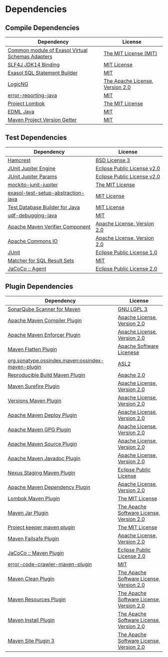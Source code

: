 <!-- @formatter:off -->
# Dependencies

## Compile Dependencies

| Dependency                                            | License                              |
| ----------------------------------------------------- | ------------------------------------ |
| [Common module of Exasol Virtual Schemas Adapters][0] | [The MIT License (MIT)][1]           |
| [SLF4J JDK14 Binding][2]                              | [MIT License][3]                     |
| [Exasol SQL Statement Builder][4]                     | [MIT][5]                             |
| [LogicNG][6]                                          | [The Apache License, Version 2.0][7] |
| [error-reporting-java][8]                             | [MIT][5]                             |
| [Project Lombok][10]                                  | [The MIT License][11]                |
| [EDML Java][12]                                       | [MIT][5]                             |
| [Maven Project Version Getter][14]                    | [MIT][5]                             |

## Test Dependencies

| Dependency                               | License                           |
| ---------------------------------------- | --------------------------------- |
| [Hamcrest][16]                           | [BSD License 3][17]               |
| [JUnit Jupiter Engine][18]               | [Eclipse Public License v2.0][19] |
| [JUnit Jupiter Params][18]               | [Eclipse Public License v2.0][19] |
| [mockito-junit-jupiter][22]              | [The MIT License][23]             |
| [exasol-test-setup-abstraction-java][24] | [MIT License][25]                 |
| [Test Database Builder for Java][26]     | [MIT License][27]                 |
| [udf-debugging-java][28]                 | [MIT][5]                          |
| [Apache Maven Verifier Component][30]    | [Apache License, Version 2.0][31] |
| [Apache Commons IO][32]                  | [Apache License, Version 2.0][31] |
| [JUnit][34]                              | [Eclipse Public License 1.0][35]  |
| [Matcher for SQL Result Sets][36]        | [MIT][5]                          |
| [JaCoCo :: Agent][38]                    | [Eclipse Public License 2.0][39]  |

## Plugin Dependencies

| Dependency                                              | License                                       |
| ------------------------------------------------------- | --------------------------------------------- |
| [SonarQube Scanner for Maven][40]                       | [GNU LGPL 3][41]                              |
| [Apache Maven Compiler Plugin][42]                      | [Apache License, Version 2.0][31]             |
| [Apache Maven Enforcer Plugin][44]                      | [Apache License, Version 2.0][31]             |
| [Maven Flatten Plugin][46]                              | [Apache Software Licenese][7]                 |
| [org.sonatype.ossindex.maven:ossindex-maven-plugin][48] | [ASL2][7]                                     |
| [Reproducible Build Maven Plugin][50]                   | [Apache 2.0][7]                               |
| [Maven Surefire Plugin][52]                             | [Apache License, Version 2.0][31]             |
| [Versions Maven Plugin][54]                             | [Apache License, Version 2.0][31]             |
| [Apache Maven Deploy Plugin][56]                        | [Apache License, Version 2.0][31]             |
| [Apache Maven GPG Plugin][58]                           | [Apache License, Version 2.0][31]             |
| [Apache Maven Source Plugin][60]                        | [Apache License, Version 2.0][31]             |
| [Apache Maven Javadoc Plugin][62]                       | [Apache License, Version 2.0][31]             |
| [Nexus Staging Maven Plugin][64]                        | [Eclipse Public License][35]                  |
| [Apache Maven Dependency Plugin][66]                    | [Apache License, Version 2.0][31]             |
| [Lombok Maven Plugin][68]                               | [The MIT License][5]                          |
| [Maven Jar Plugin][70]                                  | [The Apache Software License, Version 2.0][7] |
| [Project keeper maven plugin][72]                       | [The MIT License][73]                         |
| [Maven Failsafe Plugin][74]                             | [Apache License, Version 2.0][31]             |
| [JaCoCo :: Maven Plugin][76]                            | [Eclipse Public License 2.0][39]              |
| [error-code-crawler-maven-plugin][78]                   | [MIT][5]                                      |
| [Maven Clean Plugin][80]                                | [The Apache Software License, Version 2.0][7] |
| [Maven Resources Plugin][82]                            | [The Apache Software License, Version 2.0][7] |
| [Maven Install Plugin][84]                              | [The Apache Software License, Version 2.0][7] |
| [Maven Site Plugin 3][86]                               | [The Apache Software License, Version 2.0][7] |

[38]: https://www.eclemma.org/jacoco/index.html
[8]: https://github.com/exasol/error-reporting-java
[1]: https://github.com/exasol/virtual-schema-common-java/blob/main/LICENSE
[7]: http://www.apache.org/licenses/LICENSE-2.0.txt
[10]: https://projectlombok.org
[52]: https://maven.apache.org/surefire/maven-surefire-plugin/
[80]: http://maven.apache.org/plugins/maven-clean-plugin/
[30]: https://maven.apache.org/shared/maven-verifier/
[5]: https://opensource.org/licenses/MIT
[22]: https://github.com/mockito/mockito
[46]: https://www.mojohaus.org/flatten-maven-plugin/
[14]: https://github.com/exasol/maven-project-version-getter
[54]: http://www.mojohaus.org/versions-maven-plugin/
[72]: https://github.com/exasol/project-keeper/
[12]: https://github.com/exasol/edml-java/
[17]: http://opensource.org/licenses/BSD-3-Clause
[42]: https://maven.apache.org/plugins/maven-compiler-plugin/
[27]: https://github.com/exasol/test-db-builder-java/blob/main/LICENSE
[24]: https://github.com/exasol/exasol-test-setup-abstraction-java/
[34]: http://junit.org
[39]: https://www.eclipse.org/legal/epl-2.0/
[56]: https://maven.apache.org/plugins/maven-deploy-plugin/
[41]: http://www.gnu.org/licenses/lgpl.txt
[76]: https://www.jacoco.org/jacoco/trunk/doc/maven.html
[23]: https://github.com/mockito/mockito/blob/main/LICENSE
[11]: https://projectlombok.org/LICENSE
[32]: https://commons.apache.org/proper/commons-io/
[36]: https://github.com/exasol/hamcrest-resultset-matcher
[50]: http://zlika.github.io/reproducible-build-maven-plugin
[25]: https://github.com/exasol/exasol-test-setup-abstraction-java/blob/main/LICENSE
[3]: http://www.opensource.org/licenses/mit-license.php
[40]: http://sonarsource.github.io/sonar-scanner-maven/
[28]: https://github.com/exasol/udf-debugging-java/
[18]: https://junit.org/junit5/
[60]: https://maven.apache.org/plugins/maven-source-plugin/
[16]: http://hamcrest.org/JavaHamcrest/
[2]: http://www.slf4j.org
[82]: http://maven.apache.org/plugins/maven-resources-plugin/
[26]: https://github.com/exasol/test-db-builder-java/
[64]: http://www.sonatype.com/public-parent/nexus-maven-plugins/nexus-staging/nexus-staging-maven-plugin/
[74]: https://maven.apache.org/surefire/maven-failsafe-plugin/
[6]: http://www.logicng.org
[4]: https://github.com/exasol/sql-statement-builder
[68]: http://anthonywhitford.com/lombok.maven/lombok-maven-plugin/
[35]: http://www.eclipse.org/legal/epl-v10.html
[66]: https://maven.apache.org/plugins/maven-dependency-plugin/
[73]: https://github.com/exasol/project-keeper/blob/main/LICENSE
[70]: http://maven.apache.org/plugins/maven-jar-plugin/
[31]: https://www.apache.org/licenses/LICENSE-2.0.txt
[44]: https://maven.apache.org/enforcer/maven-enforcer-plugin/
[19]: https://www.eclipse.org/legal/epl-v20.html
[84]: http://maven.apache.org/plugins/maven-install-plugin/
[48]: https://sonatype.github.io/ossindex-maven/maven-plugin/
[58]: https://maven.apache.org/plugins/maven-gpg-plugin/
[86]: http://maven.apache.org/plugins/maven-site-plugin/
[0]: https://github.com/exasol/virtual-schema-common-java/
[62]: https://maven.apache.org/plugins/maven-javadoc-plugin/
[78]: https://github.com/exasol/error-code-crawler-maven-plugin

